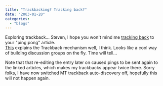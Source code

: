 ```yaml
---
title: "Trackbacking? Tracking back?"
date: "2003-01-20"
categories: 
  - "blogs"
---
```


Exploring trackback... Steven, I hope you won't mind me [tracking back](http://blogs.cocoondev.org/stevenn/archives/000679.html) to your "ping pong" article.  
[This](http://www.movabletype.org/trackback/archives/000300.html#000300) explains the Trackback mechanism well, I think. Looks like a cool way of building discussion groups on the fly. Time will tell...  

Note that that re-editing the entry later on caused pings to be sent again to the linked articles, which makes my trackbacks appear twice there. Sorry folks, I have now switched MT trackback auto-discovery off, hopefully this will not happen again.
